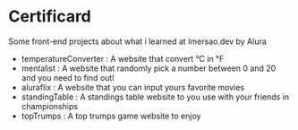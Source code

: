 # Certificard

Some front-end projects about what i learned at Imersao.dev by Alura

* temperatureConverter : A website that convert °C in °F
* mentalist : A website that randomly pick a number between 0 and 20 and you need to find outl
* aluraflix : A website that you can input yours favorite movies
* standingTable : A standings table website to you use with your friends in championships
* topTrumps : A top trumps game website to enjoy
 
